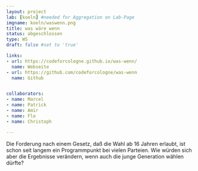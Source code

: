```yaml
---
layout: project
lab: [koeln] #needed for Aggregation on Lab-Page
imgname: koeln/waswenn.png
title: was wäre wenn
status: abgeschlossen
type: WS
draft: false #set to 'true'

links:
- url: https://codeforcologne.github.io/was-wenn/
  name: Webseite
- url: https://github.com/codeforcologne/was-wenn
  name: Github


collaborators:
- name: Marcel
- name: Patrick
- name: Amir
- name: Flo
- name: Christoph

---
```


Die Forderung nach einem Gesetz, daß die Wahl ab 16 Jahren erlaubt, ist schon seit langem ein Programmpunkt bei vielen Parteien. Wie würden sich aber die Ergebnisse verändern, wenn auch die junge Generation wählen dürfte?
